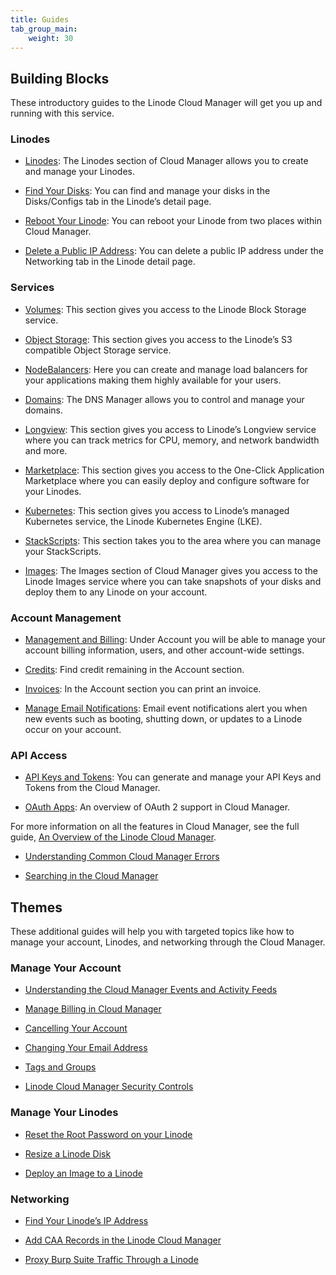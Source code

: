 ```yaml
---
title: Guides
tab_group_main:
    weight: 30
---
```


## Building Blocks

These introductory guides to the Linode Cloud Manager will get you up and running with this service.

### Linodes
- [Linodes](/docs/products/tools/cloud-manager/guides/cloud-create-linode): The Linodes section of Cloud Manager allows you to create and manage your Linodes.

- [Find Your Disks](/docs/products/tools/cloud-manager/guides/cloud-find-disks): You can find and manage your disks in the Disks/Configs tab in the Linode’s detail page.

- [Reboot Your Linode](/docs/products/tools/cloud-manager/guides/cloud-reboot-linode): You can reboot your Linode from two places within Cloud Manager.

- [Delete a Public IP Address](/docs/products/tools/cloud-manager/guides/cloud-delete-ip): You can delete a public IP address under the Networking tab in the Linode detail page.

### Services

- [Volumes](/docs/products/tools/cloud-manager/guides/cloud-block-storage): This section gives you access to the Linode Block Storage service.

- [Object Storage](/docs/products/tools/cloud-manager/guides/cloud-object-storage): This section gives you access to the Linode’s S3 compatible Object Storage service.

- [NodeBalancers](/docs/products/tools/cloud-manager/guides/cloud-nodebalancers): Here you can create and manage load balancers for your applications making them highly available for your users.

- [Domains](/docs/products/tools/cloud-manager/guides/cloud-domains): The DNS Manager allows you to control and manage your domains.

- [Longview](/docs/products/tools/cloud-manager/guides/cloud-longview): This section gives you access to Linode’s Longview service where you can track metrics for CPU, memory, and network bandwidth and more.

- [Marketplace](/docs/products/tools/cloud-manager/guides/cloud-marketplace): This section gives you access to the One-Click Application Marketplace where you can easily deploy and configure software for your Linodes.

- [Kubernetes](/docs/products/tools/cloud-manager/guides/cloud-kubernetes): This section gives you access to Linode’s managed Kubernetes service, the Linode Kubernetes Engine (LKE).

- [StackScripts](/docs/products/tools/cloud-manager/guides/cloud-stackscripts): This section takes you to the area where you can manage your StackScripts.

- [Images](/docs/products/tools/cloud-manager/guides/cloud-images): The Images section of Cloud Manager gives you access to the Linode Images service where you can take snapshots of your disks and deploy them to any Linode on your account.

### Account Management

- [Management and Billing](/docs/products/tools/cloud-manager/guides/cloud-billing): Under Account you will be able to manage your account billing information, users, and other account-wide settings.

- [Credits](/docs/products/tools/cloud-manager/guides/cloud-credits): Find credit remaining in the Account section.

- [Invoices](/docs/products/tools/cloud-manager/guides/cloud-invoices): In the Account section you can print an invoice.

- [Manage Email Notifications](/docs/products/tools/cloud-manager/guides/cloud-email-notifications): Email event notifications alert you when new events such as booting, shutting down, or updates to a Linode occur on your account.

### API Access

- [API Keys and Tokens](/docs/products/tools/cloud-manager/guides/cloud-api-keys): You can generate and manage your API Keys and Tokens from the Cloud Manager.

- [OAuth Apps](/docs/products/tools/cloud-manager/guides/cloud-oauth): An overview of OAuth 2 support in Cloud Manager.

For more information on all the features in Cloud Manager, see the full guide, [An Overview of the Linode Cloud Manager](https://www.linode.com/docs/platform/manager/an-overview-of-the-linode-cloud-manager/).

- [Understanding Common Cloud Manager Errors](https://www.linode.com/docs/quick-answers/linode-platform/an-overview-of-common-cloud-manager-errors/)

- [Searching in the Cloud Manager](https://www.linode.com/docs/quick-answers/linode-platform/how-to-search-in-the-cloud-manager/)

## Themes

These additional guides will help you with targeted topics like how to manage your account, Linodes, and networking through the Cloud Manager.

### Manage Your Account

- [Understanding the Cloud Manager Events and Activity Feeds](https://www.linode.com/docs/platform/manager/what-are-the-cloud-manager-events-and-activity-feeds/)

- [Manage Billing in Cloud Manager](https://www.linode.com/docs/platform/billing-and-support/manage-billing-in-cloud-manager/)

- [Cancelling Your Account](https://www.linode.com/docs/quick-answers/linode-platform/how-to-cancel-your-account/)

- [Changing Your Email Address](https://www.linode.com/docs/quick-answers/linode-platform/how-to-change-your-email/)

- [Tags and Groups](https://www.linode.com/docs/quick-answers/linode-platform/tags-and-groups/)

- [Linode Cloud Manager Security Controls](https://www.linode.com/docs/security/authentication/two-factor-authentication/linode-manager-security-controls/)

### Manage Your Linodes

- [Reset the Root Password on your Linode](https://www.linode.com/docs/quick-answers/linode-platform/reset-the-root-password-on-your-linode/)

- [Resize a Linode Disk](https://www.linode.com/docs/quick-answers/linode-platform/resize-a-linode-disk/)

- [Deploy an Image to a Linode](https://www.linode.com/docs/quick-answers/linode-platform/deploy-an-image-to-a-linode/)

### Networking

- [Find Your Linode’s IP Address](https://www.linode.com/docs/quick-answers/linode-platform/find-your-linodes-ip-address/)

- [Add CAA Records in the Linode Cloud Manager](https://www.linode.com/docs/quick-answers/linode-platform/add-caa-dns-records/)

- [Proxy Burp Suite Traffic Through a Linode](https://www.linode.com/docs/quick-answers/linode-platform/proxy-burp-suite-traffic-through-a-linode/)